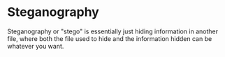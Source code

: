 # Steganography

Steganography or "stego" is essentially just hiding information in another file, where both the file used to hide and the information hidden can be whatever you want. 
